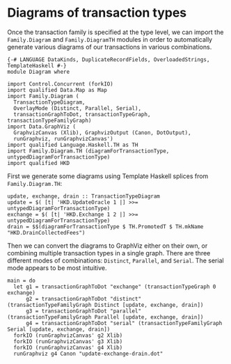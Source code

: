 # Diagrams of transaction types

Once the transaction family is specified at the type level, we can import the `Family.Diagram` and `Family.DiagramTH`
modules in order to automatically generate various diagrams of our transactions in various combinations.

~~~ {.haskell}
{-# LANGUAGE DataKinds, DuplicateRecordFields, OverloadedStrings, TemplateHaskell #-}
module Diagram where

import Control.Concurrent (forkIO)
import qualified Data.Map as Map
import Family.Diagram (
  TransactionTypeDiagram,
  OverlayMode (Distinct, Parallel, Serial),
  transactionGraphToDot, transactionTypeGraph, transactionTypeFamilyGraph)
import Data.GraphViz (
  GraphvizCanvas (Xlib), GraphvizOutput (Canon, DotOutput),
  runGraphviz, runGraphvizCanvas')
import qualified Language.Haskell.TH as TH
import Family.Diagram.TH (diagramForTransactionType, untypedDiagramForTransactionType)
import qualified HKD
~~~

First we generate some diagrams using Template Haskell splices from `Family.Diagram.TH`:

~~~ {.haskell}
update, exchange, drain :: TransactionTypeDiagram
update = $( [t| 'HKD.UpdateOracle 1 |] >>= untypedDiagramForTransactionType)
exchange = $( [t| 'HKD.Exchange 1 2 |] >>= untypedDiagramForTransactionType)
drain = $$(diagramForTransactionType $ TH.PromotedT $ TH.mkName "HKD.DrainCollectedFees")
~~~

Then we can convert the diagrams to GraphViz either on their own, or combining multiple transaction types in a single
graph. There are three different modes of combinations: `Distinct`, `Parallel`, and `Serial`. The serial mode appears
to be most intuitive.

~~~ {.haskell}
main = do
  let g1 = transactionGraphToDot "exchange" (transactionTypeGraph 0 exchange)
      g2 = transactionGraphToDot "distinct" (transactionTypeFamilyGraph Distinct [update, exchange, drain])
      g3 = transactionGraphToDot "parallel" (transactionTypeFamilyGraph Parallel [update, exchange, drain])
      g4 = transactionGraphToDot "serial" (transactionTypeFamilyGraph Serial [update, exchange, drain])
  forkIO (runGraphvizCanvas' g2 Xlib)
  forkIO (runGraphvizCanvas' g3 Xlib)
  forkIO (runGraphvizCanvas' g4 Xlib)
  runGraphviz g4 Canon "update-exchange-drain.dot"
~~~
